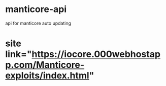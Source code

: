 # manticore-api
api for manticore auto updating

# site link="https://iocore.000webhostapp.com/Manticore-exploits/index.html"



